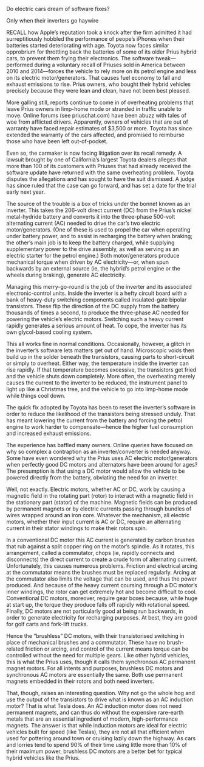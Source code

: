 Do electric cars dream of software fixes?

Only when their inverters go haywire

RECALL how Apple’s reputation took a knock after the firm admitted it had surreptitiously hobbled the performance of peope’s iPhones when their batteries started deteriorating with age. Toyota now faces similar opprobrium for throttling back the batteries of some of its older Prius hybrid cars, to prevent them frying their electronics. The software tweak—performed during a voluntary recall of Priuses sold in America between 2010 and 2014—forces the vehicle to rely more on its petrol engine and less on its electric motor/generators. That causes fuel economy to fall and exhaust emissions to rise. Prius owners, who bought their hybrid vehicles precisely because they were lean and clean, have not been best pleased.

More galling still, reports continue to come in of overheating problems that leave Prius owners in limp-home mode or stranded in traffic unable to move. Online forums (see priuschat.com) have been abuzz with tales of woe from afflicted drivers. Apparently, owners of vehicles that are out of warranty have faced repair estimates of $3,500 or more. Toyota has since extended the warranty of the cars affected, and promised to reimburse those who have been left out-of-pocket.

Even so, the carmaker is now facing litigation over its recall remedy. A lawsuit brought by one of California’s largest Toyota dealers alleges that more than 100 of its customers with Priuses that had already received the software update have returned with the same overheating problem. Toyota disputes the allegations and has sought to have the suit dismissed. A judge has since ruled that the case can go forward, and has set a date for the trial early next year.

The source of the trouble is a box of tricks under the bonnet known as an inverter. This takes the 206-volt direct current (DC) from the Prius’s nickel metal-hydride battery and converts it into the three-phase 500-volt alternating current (AC) needed to drive the car’s two electric motor/generators. (One of these is used to propel the car when operating under battery power, and to assist in recharging the battery when braking; the other’s main job is to keep the battery charged, while supplying supplementary power to the drive assembly, as well as serving as an electric starter for the petrol engine.) Both motor/generators produce mechanical torque when driven by AC electricity—or, when spun backwards by an external source (ie, the hybrid’s petrol engine or the wheels during braking), generate AC electricity.

Managing this merry-go-round is the job of the inverter and its associated electronic-control units. Inside the inverter is a hefty circuit board with a bank of heavy-duty switching components called insulated-gate bipolar transistors. These flip the direction of the DC supply from the battery thousands of times a second, to produce the three-phase AC needed for powering the vehicle’s electric motors. Switching such a heavy current rapidly generates a serious amount of heat. To cope, the inverter has its own glycol-based cooling system.

This all works fine in normal conditions. Occasionally, however, a glitch in the inverter’s software lets matters get out of hand. Microscopic voids then build up in the solder beneath the transistors, causing parts to short-circuit or simply to overheat. Either way, the temperature inside the inverter can rise rapidly. If that temperature becomes excessive, the transistors get fried and the vehicle shuts down completely. More often, the overheating merely causes the current to the inverter to be reduced, the instrument panel to light up like a Christmas tree, and the vehicle to go into limp-home mode while things cool down.

The quick fix adopted by Toyota has been to reset the inverter’s software in order to reduce the likelihood of the transistors being stressed unduly. That has meant lowering the current from the battery and forcing the petrol engine to work harder to compensate—hence the higher fuel consumption and increased exhaust emissions.

The experience has baffled many owners. Online queries have focused on why so complex a contraption as an inverter/converter is needed anyway. Some have even wondered why the Prius uses AC electric motor/generators when perfectly good DC motors and alternators have been around for ages? The presumption is that using a DC motor would allow the vehicle to be powered directly from the battery, obviating the need for an inverter.

Well, not exactly. Electric motors, whether AC or DC, work by causing a magnetic field in the rotating part (rotor) to interact with a magnetic field in the stationary part (stator) of the machine. Magnetic fields can be produced by permanent magnets or by electric currents passing through bundles of wires wrapped around an iron core. Whatever the mechanism, all electric motors, whether their input current is AC or DC, require an alternating current in their stator windings to make their rotors spin.

In a conventional DC motor this AC current is generated by carbon brushes that rub against a split copper ring on the motor’s spindle. As it rotates, this arrangement, called a commutator, chops (ie, rapidly connects and disconnects) the direct current to create a crude form of alternating current. Unfortunately, this causes numerous problems. Friction and electrical arcing at the commutator means the brushes must be replaced regularly. Arcing at the commutator also limits the voltage that can be used, and thus the power produced. And because of the heavy current coursing through a DC motor’s inner windings, the rotor can get extremely hot and become difficult to cool. Conventional DC motors, moreover, require gear boxes because, while huge at start up, the torque they produce falls off rapidly with rotational speed. Finally, DC motors are not particularly good at being run backwards, in order to generate electricity for recharging purposes. At best, they are good for golf carts and fork-lift trucks.

Hence the “brushless” DC motors, with their transistorised switching in place of mechanical brushes and a commutator. These have no brush-related friction or arcing, and control of the current means torque can be controlled without the need for multiple gears. Like other hybrid vehicles, this is what the Prius uses, though it calls them synchronous AC permanent magnet motors. For all intents and purposes, brushless DC motors and synchronous AC motors are essentially the same. Both use permanent magnets embedded in their rotors and both need inverters.

That, though, raises an interesting question. Why not go the whole hog and use the output of the transistors to drive what is known as an AC induction motor? That is what Tesla does. An AC induction motor does not need permanent magnets, and can thus do without the expensive rare-earth metals that are an essential ingredient of modern, high-performance magnets. The answer is that while induction motors are ideal for electric vehicles built for speed (like Teslas), they are not all that efficient when used for pottering around town or cruising lazily down the highway. As cars and lorries tend to spend 90% of their time using little more than 10% of their maximum power, brushless DC motors are a better bet for typical hybrid vehicles like the Prius.
